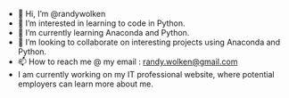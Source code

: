 - 👋 Hi, I’m @randywolken
- 👀 I’m interested in learning to code in Python.
- 🌱 I’m currently learning Anaconda and Python.
- 💞️ I’m looking to collaborate on interesting projects using Anaconda and Python.
- 📫 How to reach me @ my email : randy.wolken@gmail.com
- I am currently working on my IT professional website, where potential employers can learn more about me.
<!---
randywolken/randywolken is a ✨ special ✨ repository because its `README.md` (this file) appears on your GitHub profile.
You can click the Preview link to take a look at your changes.
--->
